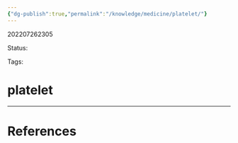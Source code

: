 ```yaml
---
{"dg-publish":true,"permalink":"/knowledge/medicine/platelet/"}
---
```



202207262305

Status: 

Tags:

# platelet








___
# References